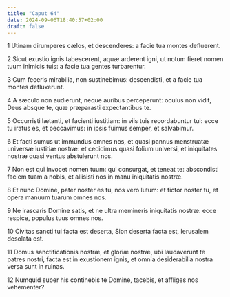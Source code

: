 ```yaml
---
title: "Caput 64"
date: 2024-09-06T18:40:57+02:00
draft: false
---
```




1 Utinam dirumperes cælos, et descenderes: a facie tua montes defluerent.

2 Sicut exustio ignis tabescerent, aquæ arderent igni, ut notum fieret nomen tuum inimicis tuis: a facie tua gentes turbarentur.

3 Cum feceris mirabilia, non sustinebimus: descendisti, et a facie tua montes defluxerunt.

4 A sæculo non audierunt, neque auribus perceperunt: oculus non vidit, Deus absque te, quæ præparasti expectantibus te.

5 Occurristi lætanti, et facienti iustitiam: in viis tuis recordabuntur tui: ecce tu iratus es, et peccavimus: in ipsis fuimus semper, et salvabimur.

6 Et facti sumus ut immundus omnes nos, et quasi pannus menstruatæ universæ iustitiæ nostræ: et cecidimus quasi folium universi, et iniquitates nostræ quasi ventus abstulerunt nos.

7 Non est qui invocet nomen tuum: qui consurgat, et teneat te: abscondisti faciem tuam a nobis, et allisisti nos in manu iniquitatis nostræ.

8 Et nunc Domine, pater noster es tu, nos vero lutum: et fictor noster tu, et opera manuum tuarum omnes nos.

9 Ne irascaris Domine satis, et ne ultra memineris iniquitatis nostræ: ecce respice, populus tuus omnes nos.

10 Civitas sancti tui facta est deserta, Sion deserta facta est, Ierusalem desolata est.

11 Domus sanctificationis nostræ, et gloriæ nostræ, ubi laudaverunt te patres nostri, facta est in exustionem ignis, et omnia desiderabilia nostra versa sunt in ruinas.

12 Numquid super his continebis te Domine, tacebis, et affliges nos vehementer?

